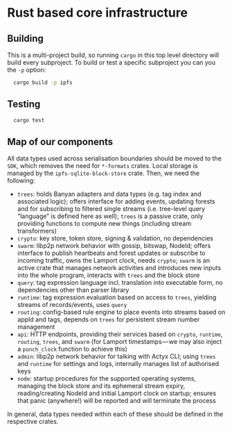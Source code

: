 # Rust based core infrastructure

## Building

This is a multi-project build, so running `cargo` in this top level directory will build every subproject. To build or
test a specific subproject you can you the `-p` option:

```sh
  cargo build -p ipfs
```

## Testing

```sh
  cargo test
```

## Map of our components

All data types used across serialisation boundaries should be moved to the `SDK`, which removes the need for `*-formats` crates. Local storage is managed by the `ipfs-sqlite-block-store` crate. Then, we need the following:

- `trees`: holds Banyan adapters and data types (e.g. tag index and associated logic); offers interface for adding events, updating forests and for subscribing to filtered single streams (i.e. tree-level query “language” is defined here as well); `trees` is a passive crate, only providing functions to compute new things (including stream transformers)
- `crypto`: key store, token store, signing & validation, no dependencies
- `swarm`: libp2p network behavior with gossip, bitswap, NodeId; offers interface to publish heartbeats and forest updates or subscribe to incoming traffic, owns the Lamport clock, needs `crypto`; `swarm` is an active crate that manages network activities and introduces new inputs into the whole program, interacts with `trees` and the block store
- `query`: tag expression language incl. translation into executable form, no dependencies other than parser library
- `runtime`: tag expression evaluation based on access to `trees`, yielding streams of records/events, uses `query`
- `routing`: config-based rule engine to place events into streams based on appId and tags, depends on `trees` for persistent stream number management
- `api`: HTTP endpoints, providing their services based on `crypto`, `runtime`, `routing`, `trees`, and `swarm` (for Lamport timestamps — we may also inject a `punch_clock` function to achieve this)
- `admin`: libp2p network behavior for talking with Actyx CLI; using `trees` and `runtime` for settings and logs, internally manages list of authorised keys
- `node`: startup procedures for the supported operating systems, managing the block store and its ephemeral stream expiry, reading/creating NodeId and initial Lamport clock on startup; ensures that panic (anywhere!) will be reported and will terminate the process

In general, data types needed within each of these should be defined in the respective crates.
